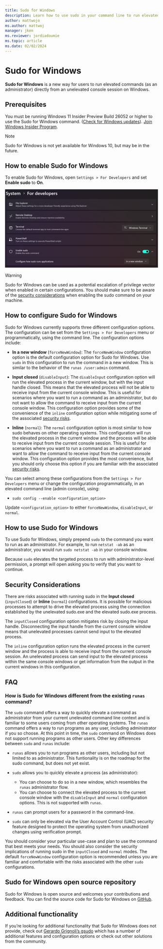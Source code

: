 ```yaml
---
title: Sudo for Windows
description: Learn how to use sudo in your command line to run elevated commands (as an administrator) directly from an unelevated console session on Windows.
author: mattwojo 
ms.author: mattwoj 
manager: jken
ms.reviewer: jordiadoumie
ms.topic: article
ms.date: 02/02/2024
---
```


# Sudo for Windows

**Sudo for Windows** is a new way for users to run elevated commands (as an administrator) directly from an unelevated console session on Windows.

## Prerequisites

You must be running Windows 11 Insider Preview Build 26052 or higher to use the Sudo for Windows command. ([Check for Windows updates](ms-settings:windowsupdate)). [Join Windows Insider Program](https://www.microsoft.com/windowsinsider/).

> [!NOTE]
> Sudo for Windows is not yet available for Windows 10, but may be in the future.

## How to enable Sudo for Windows

To enable Sudo for Windows, open `Settings > For Developers` and set **Enable sudo** to **On**.

![Enable Sudo](../images/sudo-enable.png)

>[!WARNING]
> Sudo for Windows can be used as a potential escalation of privilege vector when enabled in certain configurations. You should make sure to be aware of the [security considerations](#security-considerations) when enabling the sudo command on your machine.

## How to configure Sudo for Windows

Sudo for Windows currently supports three different configuration options. The configuration can be set from the `Settings > For Developers` menu or programmatically, using the command line. The configuration options include:

- **In a new window** (`forceNewWindow`): The `forceNewWindow` configuration option is the default configuration option for Sudo for Windows. Use `sudo` in this configuration to run the command in a new window. This is similar to the behavior of the `runas /user:admin` command.

- **Input closed** (`disableInput`): The `disableInput` configuration option will run the elevated process in the current window, but with the input handle closed. This means that the elevated process will not be able to receive input from the current console window. This is useful for scenarios where you want to run a command as an administrator, but do not want to allow the command to receive input from the current console window. This configuration option provides some of the convenience of the `inline` configuration option while mitigating some of the associated [security risks](#security-considerations).

- **Inline** (`normal`): The `normal` configuration option is most similar to how sudo behaves on other operating systems. This configuration will run the elevated process in the current window and the process will be able to receive input from the current console session. This is useful for scenarios where you want to run a command as an administrator and want to allow the command to receive input from the current console window. This configuration option provides the most convenience, but you should only choose this option if you are familiar with the associated [security risks](#security-considerations).

You can select among these configurations from the `Settings > For Developers` menu or change the configuration programmatically, in an elevated command line (admin console), using:

- `sudo config --enable <configuration_option>`

Update `<configuration_option>` to either `forceNewWindow`, `disableInput`, or `normal`.

## How to use Sudo for Windows

To use Sudo for Windows, simply prepend `sudo` to the command you want to run as an administrator. For example, to run `netstat -ab` as an administrator, you would run `sudo netstat -ab` in your console window.

Because `sudo` elevates the targeted process to run with administrator-level permission, a prompt will open asking you to verify that you want to continue.

## Security Considerations

There are risks associated with running sudo in the **Input closed** (`inputClosed`) or **Inline** (`normal`) configurations. It is possible for malicious processes to attempt to drive the elevated process using the connection established by the unelevated sudo.exe and the elevated sudo.exe process.

The `inputClosed` configuration option mitigates risk by closing the input handle. Disconnecting the input handle from the current console window means that unelevated processes cannot send input to the elevated process.

The `inline` configuration option runs the elevated process in the current window and the process is able to receive input from the current console session. An unelevated process can send input to the elevated process within the same console windows or get information from the output in the current windows in this configuration.

## FAQ

### How is Sudo for Windows different from the existing `runas` command?

 The `sudo` command offers a way to quickly elevate a command as administrator from your current unelevated command line context and is familiar to some users coming from other operating systems. The `runas` command offers a way to run programs as any user, including administrator if you so choose. At this point in time, the `sudo` command on Windows does not support running programs as other users. Other key differences between `sudo` and `runas` include:

- `runas` allows you to run programs as other users, including but not limited to as administrator. This funtionality is on the roadmap for the sudo command, but does not yet exist.

- `sudo` allows you to quickly elevate a process (as administrator):
  - You can choose to do so in a new window, which resembles the `runas` administrator flow.
  - You can choose to connect the elevated process to the current console window with the `disableInput` and `normal` configuration options. This is not supported with `runas`.

- `runas` can prompt users for a password in the command-line.
  
- `sudo` can only be elevated via the User Account Control (UAC) security feature designed to protect the operating system from unauthorized changes using verification prompt.
  
You should consider your particular use-case and plan to use the command that best meets your needs. You should also consider the security implications of running sudo in the `inputClosed` and `normal` modes. The default `forceNewWindow` configuration option is recommended unless you are familiar and comfortable with the risks associated with the other `sudo` configurations.

## Sudo for Windows open source repository

Sudo for Windows is open source and welcomes your contributions and feedback. You can find the source code for Sudo for Windows on [GitHub](https://github.com/microsoft/sudo).

## Additional functionality

If you’re looking for additional functionality that Sudo for Windows does not provide, check out [Gerardo Grignoli’s gsudo](https://github.com/gerardog/gsudo) which has a number of additional features and configuration options or check out other solutions from the community.
